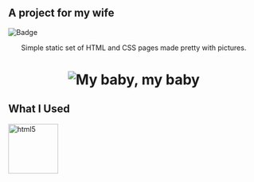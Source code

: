 ## A project for my wife

![Badge](https://img.shields.io/github/last-commit/abass0/bassdino?style=social)



<p align="center">Simple static set of HTML and CSS pages made pretty with pictures.</p>

<h1 align="center"> <img src="assets/index.jpg" alt="My baby, my baby"></h1>

## What I Used

<img src="https://img-premium.flaticon.com/png/512/226/226269.png?token=exp=1623166793~hmac=4a2955863a927a7e2c35c919a8208f2e" alt="html5" width="100" height="100">